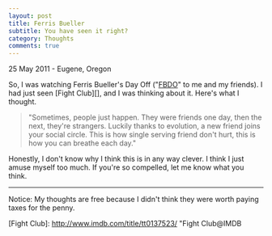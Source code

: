 ```yaml
---
layout: post
title: Ferris Bueller
subtitle: You have seen it right?
category: Thoughts
comments: true
---
```


<p class="meta">25 May 2011 - Eugene, Oregon</p>

So, I was watching Ferris Bueller's Day Off ("[FBDO][]" to me and my friends). I had just seen [Fight Club][], and I was thinking about it. Here's what I thought.

> "Sometimes, people just happen. They were friends one day, then the next, they're strangers. Luckily thanks to evolution, a new friend joins your social circle. This is how single serving friend don't hurt, this is how you can breathe each day."

Honestly, I don't know why I think this is in any way clever. I think I just amuse myself too much. If you're so compelled, let me know what you think.

---
<p class="meta">Notice: My thoughts are free because I didn't think they were worth paying taxes for the penny.</p>

[FBDO]: http://www.imdb.com/title/tt0091042/ "FBDO@IMDB"
[Fight Club]: http://www.imdb.com/title/tt0137523/ "Fight Club@IMDB

